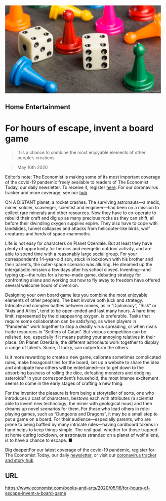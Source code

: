 ![](./images/20200516_BKP003.jpg)

## Home Entertainment

# For hours of escape, invent a board game

> It is a chance to combine the most enjoyable elements of other people’s creations

> May 16th 2020

Editor’s note: The Economist is making some of its most important coverage of the covid-19 pandemic freely available to readers of The Economist Today, our daily newsletter. To receive it, register [here](https://www.economist.com//newslettersignup). For our coronavirus tracker and more coverage, see our [hub](https://www.economist.com//coronavirus)

ON A DISTANT planet, a rocket crashes. The surviving astronauts—a medic, miner, soldier, scavenger, scientist and engineer—had been on a mission to collect rare minerals and other resources. Now they have to co-operate to rebuild their craft and dig up as many precious rocks as they can shift, all before their dwindling oxygen supplies expire. They also have to cope with landslides, tunnel collapses and attacks from helicopter-like birds, wolf creatures and herds of space-mammoths.

Life is not easy for characters on Planet Ozerdale. But at least they have plenty of opportunity for heroics and energetic outdoor activity, and are able to spend time with a reasonably large social group. For your correspondent’s 14-year-old son, stuck in lockdown with his brother and their parents, the outer-space scenario was alluring. He dreamed up the intergalactic mission a few days after his school closed. Inventing—and typing up—the rules for a home-made game, debating strategy for confronting aliens and working out how to fly away to freedom have offered several welcome hours of diversion.

Designing your own board game lets you combine the most enjoyable elements of other people’s. The best involve both luck and strategy. Intricate and complex battles between armies, as in “Diplomacy”, “Risk” or “Axis and Allies”, tend to be open-ended and last many hours. A hard time limit, represented by the disappearing oxygen, is preferable. Tasks that require some collaboration can be satisfying, as when players in “Pandemic” work together to stop a deadly virus spreading, or when rivals trade resources in “Settlers of Catan”. But vicious competition can be relished, too, especially if it means putting your annoying relatives in their place. On Planet Ozerdale, the different astronauts work together to display a range of talents. Some, if lucky, can outperform the others.

Is it more rewarding to create a new game, calibrate sometimes complicated rules, make hexagonal tiles for the board, set up a website to share the idea and anticipate how others will be entertained—or to get down to the absorbing business of rolling the dice, defeating monsters and dodging asteroids? In your correspondent’s household, the most intense excitement seems to come in the early stages of crafting a new thing.

For the inventor the pleasure is from being a storyteller of sorts, one who introduces a cast of characters, bestows each with attributes (a scientist able to invent new technology; the miner with geological nous) and then dreams up novel scenarios for them. For those who lead others in role-playing games, such as “Dungeons and Dragons”, it may be a small step to put a game on a board. For their audience—especially parents, who are prone to being baffled by many intricate rules—having cardboard tokens in hand helps to keep things simple. The real goal, whether for those trapped at home during lockdown, or astronauts stranded on a planet of wolf aliens, is to have a chance to escape. ■

Dig deeper:For our latest coverage of the covid-19 pandemic, register for The Economist Today, our daily [newsletter](https://www.economist.com//newslettersignup), or visit our [coronavirus tracker and story hub](https://www.economist.com//coronavirus)

## URL

https://www.economist.com/books-and-arts/2020/05/16/for-hours-of-escape-invent-a-board-game
